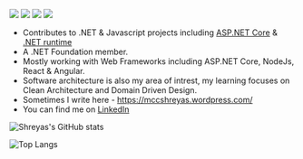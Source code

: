 [![](https://vistr.dev/badge?repo=ShreyasJejurkar.ShreyasJejurkar)](https://github.com/ShreyasJejurkar)
[![](https://img.shields.io/badge/-@ShreyasJejurkar-%231DA1F2?style=flat-square&logo=twitter&logoColor=ffffff)](https://twitter.com/ShreyasJejurkar)
[![](https://img.shields.io/badge/-@ShreyasJejurkar-%23181717?style=flat-square&logo=github)](https://github.com/ShreyasJejurkar)
[![](https://img.shields.io/badge/-shreyasjejurkar-blue?style=flat-square&logo=Linkedin&logoColor=white&link=https://www.linkedin.com/in/shreyasjejurkar/)](https://www.linkedin.com/in/shreyasjejurkar/)

* Contributes to .NET & Javascript projects including [ASP.NET Core](https://github.com/dotnet/aspnetcore) & [.NET runtime](https://github.com/dotnet/runtime)
* A .NET Foundation member.
* Mostly working with Web Frameworks including ASP.NET Core, NodeJs, React & Angular. 
* Software architecture is also my area of intrest, my learning focuses on Clean Architecture and Domain Driven Design. <br />
* Sometimes I write here - https://mccshreyas.wordpress.com/
* You can find me on [LinkedIn](https://www.linkedin.com/in/shreyasjejurkar/)

![Shreyas's GitHub stats](https://github-readme-stats.vercel.app/api?username=ShreyasJejurkar&count_private=true&show_icons=true&theme=gotham&include_all_commits=true)

![Top Langs](https://github-readme-stats.vercel.app/api/top-langs/?username=ShreyasJejurkar&layout=compact)
